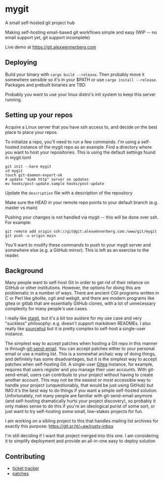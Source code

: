 # mygit
A small self-hosted git project hub

Making self-hosting email-based git workflows simple and easy (WIP -- no email support yet, git support incomplete)

Live demo at https://git.alexwennerberg.com

## Deploying
Build your binary with `cargo build --release`. Then probably move it somewhere sensible so it's in your $PATH or use `cargo install --release`. Packages and prebuilt binaries are TBD.

Probably you want to use your linux distro's init system to keep this server running.

## Setting up your repos

Acquire a Linux server that you have ssh access to, and decide on the best place to place your repos.

To initialize a repo, you'll need to run a few commands. I'm using a self-hosted instance of the mygit repo as an example. Find a directory where you want to host your repositories. This is using the default settings found in mygit.toml
```
git init --bare mygit
cd mygit
touch git-daemon-export-ok
# update "dumb http" server on updates
mv hooks/post-update.sample hooks/post-update
```
Update the `description` file with a description of the repository

Make sure the HEAD in your remote repo points to your default branch (e.g. master vs main)

Pushing your changes is not handled via mygit -- this will be done over ssh. For example:

```
git remote add origin ssh://git@git.alexwennerberg.com:/www/git/mygit
git push -u origin main
```

You'll want to modify these commands to push to your mygit server and somewhere else (e.g. a GitHub mirror). This is left as an exercise to the reader.

## Background
Many people want to self-host Git in order to get rid of their reliance on GitHub or other institutions. However, the options for doing this are problematic in a number of ways. There are ancient CGI programs written in C or Perl like gitolite, cgit and webgit, and there are modern programs like gitea or gitlab that are essentially GitHub clones, with a lot of unnecessary complexity for many people's use cases.

I really like [stagit](https://codemadness.org/stagit.html), but it's a bit too austere for my use case and very "suckless" philosophy: e.g. doesn't support markdown READMEs. I also really like [sourcehut](https://git.sr.ht/) but it is pretty complex to self-host a single-user instance. 

The simplest way to accept patches when hosting a Git repo in this manner is through [git-send-email](https://git-scm.com/docs/git-send-email). You can accept patches either to your personal email or use a mailing list. This is a somewhat archaic way of doing things, and definitely has some disadvantages, but it is the simplest way to accept patches when self-hosting Git. A single-user [Gitea](https://gitea.io/en-us/) instance, for example, requires that users register and you manage their user accounts. With git-send-email, users can contribute to your project without having to create another account. This may not be the easiest or most accessible way to handle your project (unquestionably, that would be just using GitHub) but IMO it's the best way to do things if you want a simple self-hosted solution. Unfortunately, not many people are familiar with git-send-email anymore (and self-hosting dramatically hurts your project discovery), so probably it only makes sense to do this if you're an ideological purist of some sort, or just want to try self-hosting some small, low-stakes projects for fun.

I am working on a sibling project to this that handles mailing list archives for exactly this purpose:
https://git.sr.ht/~aw/rusty-inbox

I'm still deciding if I want that project merged into this one. I am considering it to simplify deployment and provide an all-in-one easy to deploy solution

## Contributing
* [ticket tracker](https://todo.sr.ht/~aw/mygit)
* [patches](https://lists.sr.ht/~aw/patches)

